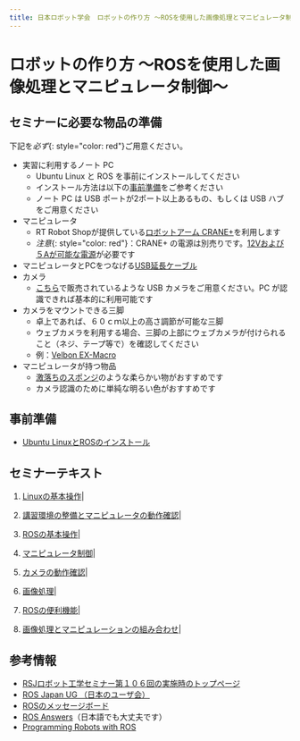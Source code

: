 ```yaml
---
title: 日本ロボット学会　ロボットの作り方 ～ROSを使用した画像処理とマニピュレータ制御～
---
```


# ロボットの作り方 ～ROSを使用した画像処理とマニピュレータ制御～

## セミナーに必要な物品の準備

下記を*必ず*{: style="color: red"}ご用意ください。

- 実習に利用するノート PC
  - Ubuntu Linux と ROS を事前にインストールしてください
  - インストール方法は以下の[事前準備](#事前準備)をご参考ください
  - ノート PC は USB ポートが2ポート以上あるもの、もしくは USB ハブをご用意ください
- マニピュレータ
  - RT Robot Shopが提供している[ロボットアーム CRANE+](http://www.rt-shop.jp/index.php?main_page=product_info&cPath=1348_1&products_id=2441)を利用します
  - _注意_{: style="color: red"}：CRANE+ の電源は別売りです。[12Vおよび５Aが可能な電源](http://www.rt-shop.jp/index.php?main_page=product_info&cPath=1000_1012_1131&products_id=595)が必要です
- マニピュレータとPCをつなげる[USB延長ケーブル](https://www.amazon.co.jp/gp/product/B007STDLM0/ref=oh_aui_detailpage_o02_s00)
- カメラ
  - [こちら](https://www.amazon.co.jp/gp/product/B00UZNLIBW/ref=oh_aui_detailpage_o03_s00)で販売されているような USB カメラをご用意ください。PC が認識できれば基本的に利用可能です
- カメラをマウントできる三脚
  - 卓上であれば、６０ｃｍ以上の高さ調節が可能な三脚
  - ウェブカメラを利用する場合、三脚の上部にウェブカメラが付けられること（ネジ、テープ等で）を確認してください
  - 例：[Velbon EX-Macro](https://www.amazon.co.jp/gp/product/B00DL5RP5Y/ref=oh_aui_detailpage_o03_s00)
- マニピュレータが持つ物品
  - [激落ちのスポンジ](https://www.amazon.co.jp/gp/product/B005ZETITK/ref=oh_aui_detailpage_o00_s00)のような柔らかい物がおすすめです
  - カメラ認識のために単純な明るい色がおすすめです

## 事前準備

- [Ubuntu LinuxとROSのインストール](linux_and_ros_install.html)

## セミナーテキスト

1. [Linuxの基本操作](linux_basics.html)|

1. [講習環境の整備とマニピュレータの動作確認](manipulator_check.html)|

1. [ROSの基本操作](ros_basics.html)|

1. [マニピュレータ制御](manipulators_and_moveit.html)|

1. [カメラの動作確認](camera_check.html)|

1. [画像処理](image_processing_and_opencv.html)|

1. [ROSの便利機能](ros_useful_stuff.html)|

1. [画像処理とマニピュレーションの組み合わせ](full_application.html)|

## 参考情報

- [RSJロボット工学セミナー第１０６回の実施時のトップページ](index_20170617.html)
- [ROS Japan UG （日本のユーザ会）](https://rosjp.connpass.com/)
- [ROSのメッセージボード](https://discourse.ros.org/)
- [ROS Answers](http://answers.ros.org/)（日本語でも大丈夫です）
- [Programming Robots with ROS](http://shop.oreilly.com/product/0636920024736.do)
